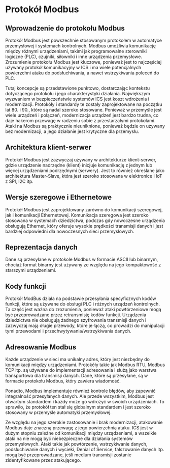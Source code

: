 # Protokół Modbus

## Wprowadzenie do protokołu Modbus

Protokół Modbus jest powszechnie stosowanym protokołem w automatyce przemysłowej i systemach kontrolnych. Modbus umożliwia komunikację między różnymi urządzeniami, takimi jak programowalne sterowniki logiczne (PLC), czujniki, siłowniki i inne urządzenia przemysłowe. Zrozumienie protokołu Modbus jest kluczowe, ponieważ jest to najczęściej używany protokół komunikacyjny w ICS i ma wiele potencjalnych powierzchni ataku do podsłuchiwania, a nawet wstrzykiwania poleceń do PLC.

Tutaj koncepcje są przedstawione punktowo, dostarczając kontekstu dotyczącego protokołu i jego charakterystyki działania. Największym wyzwaniem w bezpieczeństwie systemów ICS jest koszt wdrożenia i modernizacji. Protokóły i standardy te zostały zaprojektowane na początku lat 80. i 90., które są nadal szeroko stosowane. Ponieważ w przemyśle jest wiele urządzeń i połączeń, modernizacja urządzeń jest bardzo trudna, co daje hakerom przewagę w radzeniu sobie z przestarzałymi protokołami. Ataki na Modbus są praktycznie nieuniknione, ponieważ będzie on używany bez modernizacji, a jego działanie jest krytyczne dla przemysłu.

## Architektura klient-serwer

Protokół Modbus jest zazwyczaj używany w architekturze klient-serwer, gdzie urządzenie nadrzędne (klient) inicjuje komunikację z jednym lub więcej urządzeniami podrzędnymi (serwery). Jest to również określane jako architektura Master-Slave, która jest szeroko stosowana w elektronice i IoT z SPI, I2C itp.

## Wersje szeregowe i Ethernetowe

Protokół Modbus jest zaprojektowany zarówno do komunikacji szeregowej, jak i komunikacji Ethernetowej. Komunikacja szeregowa jest szeroko stosowana w systemach dziedzictwa, podczas gdy nowoczesne urządzenia obsługują Ethernet, który oferuje wysokie prędkości transmisji danych i jest bardziej odpowiedni dla nowoczesnych sieci przemysłowych.

## Reprezentacja danych

Dane są przesyłane w protokole Modbus w formacie ASCII lub binarnym, chociaż format binarny jest używany ze względu na jego kompaktowość z starszymi urządzeniami.

## Kody funkcji

Protokół ModBus działa na podstawie przesyłania specyficznych kodów funkcji, które są używane do obsługi PLC i różnych urządzeń kontrolnych. Ta część jest ważna do zrozumienia, ponieważ ataki powtórzeniowe mogą być przeprowadzane przez retransmisję kodów funkcji. Urządzenia dziedzictwa nie obsługują żadnego szyfrowania transmisji danych i zazwyczaj mają długie przewody, które je łączą, co prowadzi do manipulacji tymi przewodami i przechwytywania/wstrzykiwania danych.

## Adresowanie Modbus

Każde urządzenie w sieci ma unikalny adres, który jest niezbędny do komunikacji między urządzeniami. Protokóły takie jak Modbus RTU, Modbus TCP itp. są używane do implementacji adresowania i służą jako warstwa transportowa dla transmisji danych. Dane, które są przesyłane, są w formacie protokołu Modbus, który zawiera wiadomość.

Ponadto, Modbus implementuje również kontrole błędów, aby zapewnić integralność przesyłanych danych. Ale przede wszystkim, Modbus jest otwartym standardem i każdy może go wdrożyć w swoich urządzeniach. To sprawiło, że protokół ten stał się globalnym standardem i jest szeroko stosowany w przemyśle automatyki przemysłowej.

Ze względu na jego szerokie zastosowanie i brak modernizacji, atakowanie Modbus daje znaczną przewagę z jego powierzchnią ataku. ICS jest w dużym stopniu zależne od komunikacji między urządzeniami, a wszelkie ataki na nie mogą być niebezpieczne dla działania systemów przemysłowych. Ataki takie jak powtórzenie, wstrzykiwanie danych, podsłuchiwanie danych i wycieki, Denial of Service, fałszowanie danych itp. mogą być przeprowadzane, jeśli medium transmisji zostanie zidentyfikowane przez atakującego.
